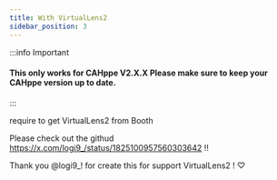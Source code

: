 ```yaml
---
title: With VirtualLens2
sidebar_position: 3
---
```


:::info Important

#### This only works for CAHppe V2.X.X Please make sure to keep your CAHppe version up to date.

:::

require to get VirtualLens2 from Booth

Please check out the githud https://x.com/logi9_/status/1825100957560303642 !!

Thank you @logi9_! for create this for support VirtualLens2 ! ♡

